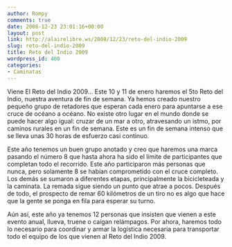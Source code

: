 ```yaml
---
author: Rompy
comments: true
date: 2008-12-23 23:01:16+00:00
layout: post
link: http://alairelibre.ws/2008/12/23/reto-del-indio-2009
slug: reto-del-indio-2009
title: Reto del Indio 2009
wordpress_id: 460
categories:
- Caminatas
---
```


Viene El Reto del Indio 2009... Este 10 y 11 de enero haremos el 5to Reto del Indio, nuestra aventura de fin de semana. Ya hemos creado nuestro pequeño grupo de retadores que esperan cada enero para apuntarse a ese cruce de océano a océano. No existe otro lugar en el mundo donde se puede hacer algo igual: cruzar de un mar a otro, atravesando un istmo, por caminos rurales en un fin de semana. Este es un fin de semana intenso que se lleva unas 30 horas de esfuerzo casi continuo.

Este año tenemos un buen grupo anotado y creo que haremos una marca pasando el número 8 que hasta ahora ha sido el límite de participantes que completan todo el recorrido. Este año participaron más personas que nunca, pero solamente 8 se habían comprometido con el cruce completo. Los demás se sumaron a diferentes etapas, principalmente la bicicleteada y la caminata. La remada sigue siendo un punto que atrae a pocos. Después de todo, el prospecto de remar 60 kilómetros de un tiro no es algo que hace que la gente se ponga en fila para esperar su turno.

Aún así, este año ya tenemos 12 personas que insisten que vienen a este evento anual, llueva, truene o caigan relámpagos. Por ahora, haremos todo lo necesario para coordinar y armar la logística necesaria para transportar todo el equipo de los que vienen al Reto del Indio 2009.
